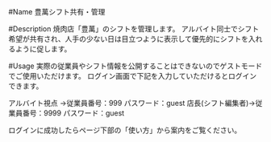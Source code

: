 #Name
豊萬シフト共有・管理

#Description
焼肉店「豊萬」のシフトを管理します。
アルバイト同士でシフト希望が共有され、人手の少ない日は目立つように表示して優先的にシフトを入れるように促します。

#Usage
実際の従業員やシフト情報を公開することはできないのでゲストモードでご使用いただけます。
ログイン画面で下記を入力していただけるとログインできます。

アルバイト視点   →従業員番号：999 パスワード：guest
店長(シフト編集者)→従業員番号：9999 パスワード：guest

ログインに成功したらページ下部の「使い方」から案内をご覧ください。